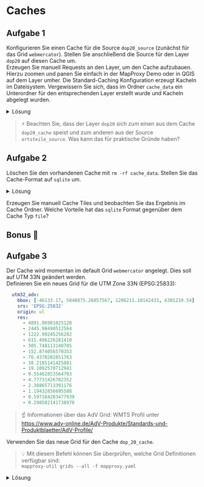 # Caches

## Aufgabe 1
Konfigurieren Sie einen Cache für die Source `dop20_source` (zunächst für das Grid `webmercator`). Stellen Sie anschließend die Source für den Layer `dop20` auf diesen Cache um.  
Erzeugen Sie manuell Requests an den Layer, um den Cache aufzubauen. Hierzu zoomen und panen Sie einfach in der MapProxy Demo oder in QGIS auf dem Layer umher. Die Standard-Caching Konfiguration erzeugt Kacheln im Dateisystem. Vergewissern Sie sich, dass im Ordner `cache_data` ein Unterordner für den entsprechenden Layer erstellt wurde und Kacheln abgelegt wurden.

<details><summary>Lösung</summary>
<p>

```yaml
layers:
  - name: dop20
    title: DOP20 Hamburg
    sources: [dop20_cache, ortsteile_source]

caches:
  dop20_cache:
    grids: [webmercator]
    sources: [dop20_source]
```
</p>
</details>

> ⚡️
> Beachten Sie, dass der Layer `dop20` sich zum einen aus dem Cache `dop20_cache` speist und zum anderen aus der Source `ortsteile_source`. Was kann das für praktische Gründe haben? 

## Aufgabe 2
Löschen Sie den vorhandenen Cache mit `rm -rf cache_data`. Stellen Sie das Cache-Format auf `sqlite` um.

<details><summary>Lösung</summary>
<p>

```yaml
caches:
  dop20_cache:
    grids: [webmercator]
    sources: [dop20_source]
    cache:
      type: sqlite
```
</p>
</details>

Erzeugen Sie manuell Cache Tiles und beobachten Sie das Ergebnis im Cache Ordner. Welche Vorteile hat das `sqlite` Format gegenüber dem Cache Typ `file`?

## Bonus 🎁

## Aufgabe 3
Der Cache wird momentan im default Grid `webmercator` angelegt. Dies soll auf UTM 33N geändert werden.  
Definieren Sie ein neues Grid für die UTM Zone 33N (EPSG:25833):  

```yaml
  utm32_adv:
    bbox: [-46133.17, 5048875.26857567, 1206211.10142433, 6301219.54]
    srs: 'EPSG:25832'
    origin: ul
    res:
      - 4891.96981025128
      - 2445.98490512564
      - 1222.99245256282
      - 611.496226281410
      - 305.748113140705
      - 152.874056570353
      - 76.4370282851763
      - 38.2185141425881
      - 19.1092570712941
      - 9.55462853564703
      - 4.77731426782352
      - 2.38865713391176
      - 1.19432856695588
      - 0.597164283477939
      - 0.298582141738970
```

> ☝ Informationen über das AdV Grid: WMTS Profil unter https://www.adv-online.de/AdV-Produkte/Standards-und-Produktblaetter/AdV-Profile/

Verwenden Sie das neue Grid für den Cache `dop_20_cache`.

> 💡 Mit diesem Befehl können Sie überprüfen, welche Grid Definitionen verfügbar sind:  
> `mapproxy-util grids --all -f mapproxy.yaml`  

<details><summary>Lösung</summary>
<p>

```yaml
caches:
  dop20_cache:
    grids: [utm32n_adv]
    sources: [dop20_source]
    cache:
      type: sqlite
```
</p>
</details>
